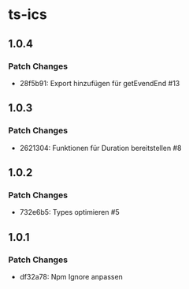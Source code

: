 # ts-ics

## 1.0.4

### Patch Changes

- 28f5b91: Export hinzufügen für getEvendEnd #13

## 1.0.3

### Patch Changes

- 2621304: Funktionen für Duration bereitstellen #8

## 1.0.2

### Patch Changes

- 732e6b5: Types optimieren #5

## 1.0.1

### Patch Changes

- df32a78: Npm Ignore anpassen
